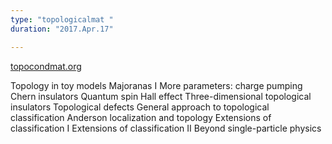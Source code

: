```yaml
---
type: "topologicalmat "
duration: "2017.Apr.17"

---
```


[topocondmat.org](https://topocondmat.org)

Topology in toy models
Majoranas I
More parameters: charge pumping
Chern insulators
Quantum spin Hall effect
Three-dimensional topological insulators
Topological defects
General approach to topological classification
Anderson localization and topology
Extensions of classification I
Extensions of classification II
Beyond single-particle physics

